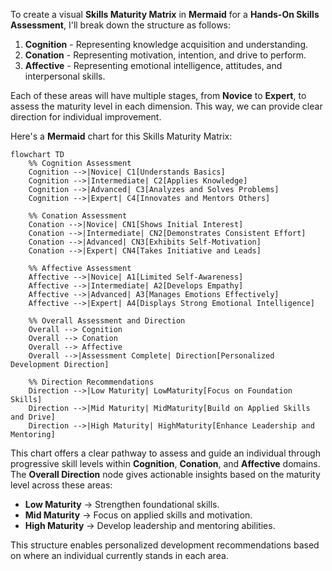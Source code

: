 To create a visual **Skills Maturity Matrix** in **Mermaid** for a **Hands-On Skills Assessment**, I'll break down the structure as follows:

1. **Cognition** - Representing knowledge acquisition and understanding.
2. **Conation** - Representing motivation, intention, and drive to perform.
3. **Affective** - Representing emotional intelligence, attitudes, and interpersonal skills.

Each of these areas will have multiple stages, from **Novice** to **Expert**, to assess the maturity level in each dimension. This way, we can provide clear direction for individual improvement.

Here's a **Mermaid** chart for this Skills Maturity Matrix:

```mermaid
flowchart TD
    %% Cognition Assessment
    Cognition -->|Novice| C1[Understands Basics]
    Cognition -->|Intermediate| C2[Applies Knowledge]
    Cognition -->|Advanced| C3[Analyzes and Solves Problems]
    Cognition -->|Expert| C4[Innovates and Mentors Others]

    %% Conation Assessment
    Conation -->|Novice| CN1[Shows Initial Interest]
    Conation -->|Intermediate| CN2[Demonstrates Consistent Effort]
    Conation -->|Advanced| CN3[Exhibits Self-Motivation]
    Conation -->|Expert| CN4[Takes Initiative and Leads]

    %% Affective Assessment
    Affective -->|Novice| A1[Limited Self-Awareness]
    Affective -->|Intermediate| A2[Develops Empathy]
    Affective -->|Advanced| A3[Manages Emotions Effectively]
    Affective -->|Expert| A4[Displays Strong Emotional Intelligence]

    %% Overall Assessment and Direction
    Overall --> Cognition
    Overall --> Conation
    Overall --> Affective
    Overall -->|Assessment Complete| Direction[Personalized Development Direction]
    
    %% Direction Recommendations
    Direction -->|Low Maturity| LowMaturity[Focus on Foundation Skills]
    Direction -->|Mid Maturity| MidMaturity[Build on Applied Skills and Drive]
    Direction -->|High Maturity| HighMaturity[Enhance Leadership and Mentoring]
```

This chart offers a clear pathway to assess and guide an individual through progressive skill levels within **Cognition**, **Conation**, and **Affective** domains. The **Overall Direction** node gives actionable insights based on the maturity level across these areas:

- **Low Maturity** → Strengthen foundational skills.
- **Mid Maturity** → Focus on applied skills and motivation.
- **High Maturity** → Develop leadership and mentoring abilities. 

This structure enables personalized development recommendations based on where an individual currently stands in each area.
